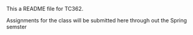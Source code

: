 This a README file for TC362.

Assignments for the class will be submitted here through out the Spring semster
